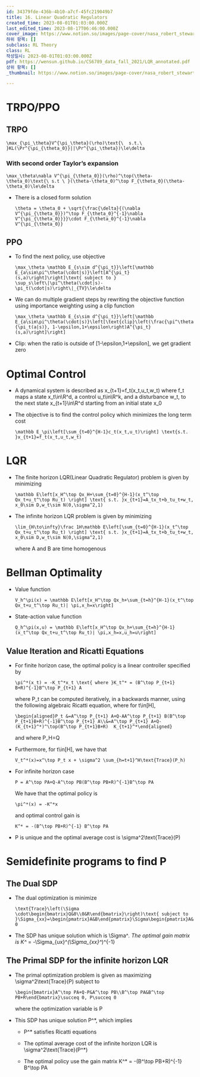 ```yaml
---
id: 34379fde-436b-4b10-a7cf-45fc219049b7
title: 16. Linear Quadratic Regulators
created_time: 2023-08-01T01:03:00.000Z
last_edited_time: 2023-08-17T06:46:00.000Z
cover_image: https://www.notion.so/images/page-cover/nasa_robert_stewart_spacewalk_2.jpg
하위 항목: []
subclass: RL Theory
class: RL
작성일시: 2023-08-01T01:03:00.000Z
pdf: https://wensun.github.io/CS6789_data_fall_2021/LQR_annotated.pdf
상위 항목: []
_thumbnail: https://www.notion.so/images/page-cover/nasa_robert_stewart_spacewalk_2.jpg

---
```


# TRPO/PPO

## TRPO

```undefined
\max_{\pi_\theta}V^{\pi_\theta}(\rho)\text{\  s.t.\  }KL(\Pr^{\pi_{\theta_0}}||\Pr^{\pi_\theta})\le\delta
```

### With second order Taylor’s expansion

```undefined
\max_\theta\nabla V^{\pi_{\theta_0}}(\rho)^\top(\theta-\theta_0)\text{\ s.t \ }(\theta-\theta_0)^\top F_{\theta_0}(\theta-\theta_0)\le\delta
```

*   There is a closed form solution

    ```undefined
    \theta = \theta_0 + \sqrt{\frac{\delta}{(\nabla V^{\pi_{\theta_0}})^\top F_{\theta_0}^{-1}\nabla V^{\pi_{\theta_0}}}}\cdot F_{\theta_0}^{-1}\nabla V^{\pi_{\theta_0}}
    ```

## PPO

*   To find the next policy, use objective

    ```undefined
    \max_\theta \mathbb E_{s\sim d^{\pi_t}}\left[\mathbb E_{a\sim\pi^\theta(\cdot|s)}\left[A^{\pi_t}(s,a)\right]\right]\text{ subject to } \sup_s\left\|\pi^\theta(\cdot|s)-\pi_t(\cdot|s)\right\|_{TV}\le\delta
    ```

*   We can do multiple gradient steps by rewriting the objective function using importance weighting using a clip function

    ```undefined
    \max_\theta \mathbb E_{s\sim d^{\pi_t}}\left[\mathbb E_{a\sim\pi^\theta(\cdot|s)}\left[\text{clip}\left(\frac{\pi^\theta(a|s)}{\pi_t(a|s)}, 1-\epsilon,1+\epsilon\right)A^{\pi_t}(s,a)\right]\right]
    ```

*   Clip: when the ratio is outside of \[1-\epsilon,1+\epsilon], we get gradient zero

# Optimal Control

*   A dynamical system is described as x\_{t+1}=f\_t(x\_t,u\_t,w\_t) where f\_t maps a state x\_t\in\R^d, a control u\_t\in\R^k, and a disturbance w\_t, to the next state x\_{t+1}\in\R^d starting from an initial state x\_0

*   The objective is to find the control policy which minimizes the long term cost

    ```undefined
    \mathbb E_\pi\left[\sum_{t=0}^{H-1}c_t(x_t,u_t)\right] \text{s.t. }x_{t+1}=f_t(x_t,u_t,w_t)
    ```

# LQR

*   The finite horizon LQR(Linear Quadratic Regulator) problem is given by minimizing

    ```undefined
    \mathbb E\left[x_H^\top Qx_H+\sum_{t=0}^{H-1}(x_t^\top Qx_t+u_t^\top Ru_t) \right] \text{ s.t. }x_{t+1}=A_tx_t+b_tu_t+w_t, x_0\sim D,w_t\sim N(0,\sigma^2,1)
    ```

*   The infinite horizon LQR problem is given by minimizing

    ```undefined
    \lim_{H\to\infty}\frac 1H\mathbb E\left[\sum_{t=0}^{H-1}(x_t^\top Qx_t+u_t^\top Ru_t) \right] \text{ s.t. }x_{t+1}=A_tx_t+b_tu_t+w_t, x_0\sim D,w_t\sim N(0,\sigma^2,1)
    ```

    where A and B are time homogenous

# Bellman Optimality

*   Value function

    ```undefined
    V_h^\pi(x) = \mathbb E\left[x_H^\top Qx_h+\sum_{t=h}^{H-1}(x_t^\top Qx_t+u_t^\top Ru_t)| \pi,x_h=x\right]
    ```

*   State-action value function

    ```undefined
    Q_h^\pi(x,u) = \mathbb E\left[x_H^\top Qx_h+\sum_{t=h}^{H-1}(x_t^\top Qx_t+u_t^\top Ru_t)| \pi,x_h=x,u_h=u\right]
    ```

## Value Iteration and Ricatti Equations

*   For finite horizon case, the optimal policy is a linear controller specified by

    ```undefined
    \pi^*(x_t) = -K_t^*x_t \text{ where }K_t^* = (B^\top P_{t+1} B+R)^{-1}B^\top P_{t+1} A
    ```

    where P\_t can be computed iteratively, in a backwards manner, using the following algebraic Ricatti equation, where for t\in\[H],

    ```undefined
    \begin{aligned}P_t &=A^\top P_{t+1} A+Q-AA^\top P_{t+1} B(B^\top P_{t+1}B+R)^{-1}B^\top P_{t+1} A\\&=A^\top P_{t+1} A+Q-(K_{t+1}^*)^\top(B^\top P_{t+1}B+R)  K_{t+1}^*\end{aligned}
    ```

    and where P\_H=Q

*   Furthermore, for t\in\[H], we have that

    ```undefined
    V_t^*(x)=x^\top P_t x + \sigma^2 \sum_{h=t+1}^H\text{Trace}(P_h)
    ```

*   For infinite horizon case

    ```undefined
    P = A^\top PA+Q-A^\top PB(B^\top PB+R)^{-1}B^\top PA
    ```

    We have that the optimal policy is

    ```undefined
    \pi^*(x) = -K^*x
    ```

    and optimal control gain is

    ```undefined
    K^* = -(B^\top PB+R)^{-1} B^\top PA
    ```

*   P is unique and the optimal average cost is \sigma^2\text{Trace}(P)

# Semidefinite programs to find P

## The Dual SDP

*   The dual optimization is minimize

    ```undefined
    \text{Trace}\left(\Sigma \cdot\begin{bmatrix}Q&0\\0&R\end{bmatrix}\right)\text{ subject to }\Sigma_{xx}=\begin{pmatrix}A&B\end{pmatrix}\Sigma\begin{pmatrix}A&B\end{pmatrix}^\top+\sigma^2I,\Sigma\succeq 0
    ```

*   The SDP has unique solution which is \Sigma^*. The optimal gain matrix is K^* = -\Sigma\_{ux}^*(\Sigma\_{xx}^*)^{-1}

## The Primal SDP for the infinite horizon LQR

*   The primal optimization problem is given as maximizing \sigma^2\text{Trace}(P) subject to

    ```undefined
    \begin{bmatrix}A^\top PA+Q-P&A^\top PB\\B^\top PA&B^\top PB+R\end{bmatrix}\succeq 0, P\succeq 0
    ```

    where the optimization variable is P

*   This SDP has unique solution P^\*, which implies

    *   P^\* satisfies Ricatti equations

    *   The optimal average cost of the infinite horizon LQR is \sigma^2\text{Trace}(P^\*)

    *   The optimal policy use the gain matrix K^\* = -(B^\top PB+R)^{-1} B^\top PA
